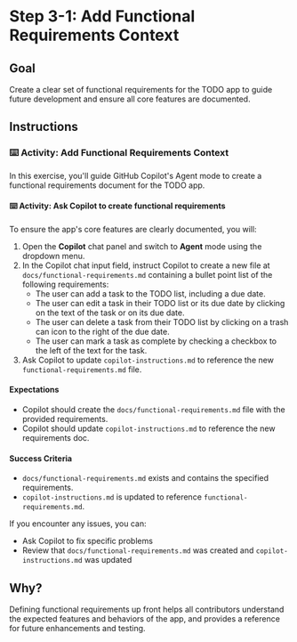 # Step 3-1: Add Functional Requirements Context

## Goal
Create a clear set of functional requirements for the TODO app to guide future development and ensure all core features are documented.

## Instructions

### :keyboard: Activity: Add Functional Requirements Context

In this exercise, you'll guide GitHub Copilot's Agent mode to create a functional requirements document for the TODO app.

#### :keyboard: Activity: Ask Copilot to create functional requirements

To ensure the app's core features are clearly documented, you will:

1. Open the **Copilot** chat panel and switch to **Agent** mode using the dropdown menu.
2. In the Copilot chat input field, instruct Copilot to create a new file at `docs/functional-requirements.md` containing a bullet point list of the following requirements:
   - The user can add a task to the TODO list, including a due date.
   - The user can edit a task in their TODO list or its due date by clicking on the text of the task or on its due date.
   - The user can delete a task from their TODO list by clicking on a trash can icon to the right of the due date.
   - The user can mark a task as complete by checking a checkbox to the left of the text for the task.
3. Ask Copilot to update `copilot-instructions.md` to reference the new `functional-requirements.md` file.

#### Expectations
- Copilot should create the `docs/functional-requirements.md` file with the provided requirements.
- Copilot should update `copilot-instructions.md` to reference the new requirements doc.

#### Success Criteria
- `docs/functional-requirements.md` exists and contains the specified requirements.
- `copilot-instructions.md` is updated to reference `functional-requirements.md`.

If you encounter any issues, you can:
- Ask Copilot to fix specific problems
- Review that `docs/functional-requirements.md` was created and `copilot-instructions.md` was updated


## Why?
Defining functional requirements up front helps all contributors understand the expected features and behaviors of the app, and provides a reference for future enhancements and testing.
